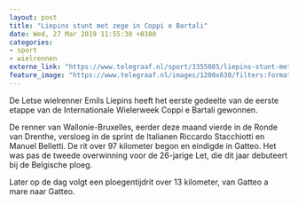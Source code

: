 ```yaml
---
layout: post
title: "Liepins stunt met zege in Coppi e Bartali"
date: Wed, 27 Mar 2019 11:55:30 +0100
categories: 
- sport 
- wielrennen 
externe_link: "https://www.telegraaf.nl/sport/3355085/liepins-stunt-met-zege-in-coppi-e-bartali"
feature_image: "https://www.telegraaf.nl/images/1200x630/filters:format(jpeg):quality(80)/cdn-kiosk-api.telegraaf.nl/d65928d4-507e-11e9-8226-0255c322e81b.jpg"
---
```


<p class="intro">De Letse wielrenner Emils Liepins heeft het eerste gedeelte van de eerste etappe van de Internationale Wielerweek Coppi e Bartali gewonnen.</p> <p>De renner van Wallonie-Bruxelles, eerder deze maand vierde in de Ronde van Drenthe, versloeg in de sprint de Italianen Riccardo Stacchiotti en Manuel Belletti. De rit over 97 kilometer begon en eindigde in Gatteo. Het was pas de tweede overwinning voor de 26-jarige Let, die dit jaar debuteert bij de Belgische ploeg.</p><p>Later op de dag volgt een ploegentijdrit over 13 kilometer, van Gatteo a mare naar Gatteo.</p>
